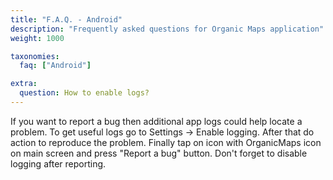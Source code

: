 ```yaml
---
title: "F.A.Q. - Android"
description: "Frequently asked questions for Organic Maps application"
weight: 1000

taxonomies:
  faq: ["Android"]

extra:
  question: How to enable logs?
---
```


If you want to report a bug then additional app logs could help locate a problem.
To get useful logs go to Settings → Enable logging. After that do action to reproduce the problem.
Finally tap on icon with OrganicMaps icon on main screen and press "Report a bug" button.
Don't forget to disable logging after reporting.
